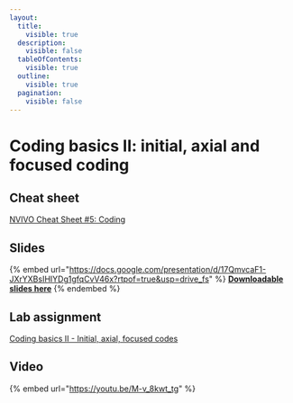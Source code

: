 ```yaml
---
layout:
  title:
    visible: true
  description:
    visible: false
  tableOfContents:
    visible: true
  outline:
    visible: true
  pagination:
    visible: false
---
```


# Coding basics II: initial, axial and focused coding

## Cheat sheet

[NVIVO Cheat Sheet #5: Coding](https://docs.google.com/document/d/17Vq2u__x4YolDFx-SyGzZ2ieOfMevYQm?rtpof=true\&usp=drive_fs)

## Slides

{% embed url="https://docs.google.com/presentation/d/17QmvcaF1-JXrYXBsIHIYDg1gfqCvV46x?rtpof=true&usp=drive_fs" %}
[**Downloadable slides here**](https://docs.google.com/presentation/d/17QmvcaF1-JXrYXBsIHIYDg1gfqCvV46x?rtpof=true\&usp=drive_fs)
{% endembed %}

## Lab assignment

[Coding basics II - Initial, axial, focused codes](https://docs.google.com/document/d/17X_YFr-ukxuVE7TfkedYlmSlVb1Pvq9V?rtpof=true\&usp=drive_fs)

## Video

{% embed url="https://youtu.be/M-v_8kwt_tg" %}

